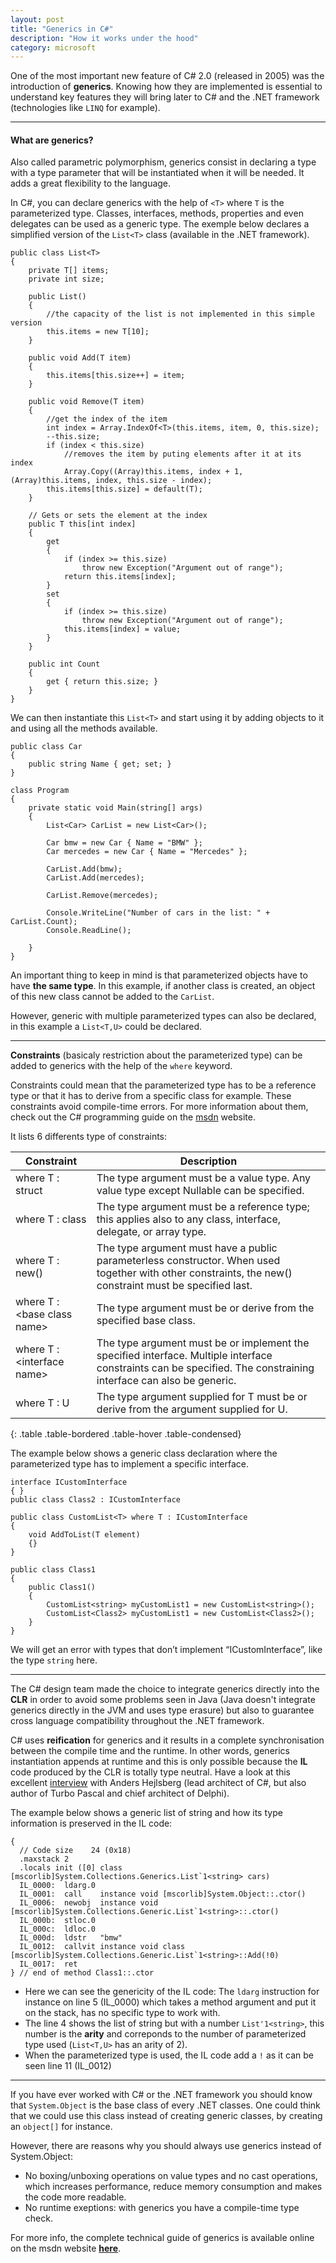 ```yaml
---
layout: post
title: "Generics in C#"
description: "How it works under the hood"
category: microsoft
---
```


One of the most important new feature of C# 2.0 (released in 2005) was the introduction of **generics**. Knowing how they are implemented is essential to understand key features they will bring later to C# and the .NET framework (technologies like `LINQ` for example).

* * *

#### What are generics? ####

Also called parametric polymorphism, generics consist in declaring a type with a type parameter that will be instantiated when it will be needed. It adds a great flexibility to the language.

In C#, you can declare generics with the help of `<T>` where `T` is the parameterized type. Classes, interfaces, methods, properties and even delegates can be used as a generic type. The exemple below declares a simplified version of the `List<T>` class (available in the .NET framework).


```
public class List<T>
{
    private T[] items;
    private int size;

    public List()
    {
        //the capacity of the list is not implemented in this simple version
        this.items = new T[10];
    }

    public void Add(T item)
    {
        this.items[this.size++] = item;
    }

    public void Remove(T item)
    {
        //get the index of the item
        int index = Array.IndexOf<T>(this.items, item, 0, this.size);
        --this.size;
        if (index < this.size)
            //removes the item by puting elements after it at its index
            Array.Copy((Array)this.items, index + 1, (Array)this.items, index, this.size - index);
        this.items[this.size] = default(T);
    }

    // Gets or sets the element at the index
    public T this[int index]
    {
        get
        {
            if (index >= this.size)
                throw new Exception("Argument out of range");
            return this.items[index];
        }
        set
        {
            if (index >= this.size)
                throw new Exception("Argument out of range");
            this.items[index] = value;
        }
    }

    public int Count
    {
        get { return this.size; }
    }
}
```

We can then instantiate this `List<T>` and start using it by adding objects to it and using all the methods available.

```
public class Car
{
    public string Name { get; set; }
}

class Program
{
    private static void Main(string[] args)
    {
        List<Car> CarList = new List<Car>();

        Car bmw = new Car { Name = "BMW" };
        Car mercedes = new Car { Name = "Mercedes" };

        CarList.Add(bmw);
        CarList.Add(mercedes);

        CarList.Remove(mercedes);

        Console.WriteLine("Number of cars in the list: " + CarList.Count);
        Console.ReadLine();

    }
}
```

An important thing to keep in mind is that parameterized objects have to have **the same type**. In this example, if another class is created, an object of this new class cannot be added to the `CarList`.

However, generic with multiple parameterized types can also be declared, in this example a `List<T,U>` could be declared.

* * *

**Constraints** (basicaly restriction about the parameterized type) can be added to generics with the help of the `where` keyword.

Constraints could mean that the parameterized type has to be a reference type or that it has to derive from a specific class for example. These constraints avoid compile-time errors. For more information about them, check out the C# programming guide on the
<a href="http://msdn.microsoft.com/en-us/library/d5x73970.aspx" title="msdn.microsoft.com/en-us/library/d5x73970.aspx" target="_blank">msdn</a> website.

It lists 6 differents type of constraints:

| Constraint                   | Description  |
| ---------------------------- | --------------------------------------------------------------------------- |
| where T : struct             | The type argument must be a value type. Any value type except Nullable can be specified. |
| where T : class              | The type argument must be a reference type; this applies also to any class, interface, delegate, or array type. |
| where T : new()              | The type argument must have a public parameterless constructor. When used together with other constraints, the new() constraint must be specified last. |
| where T : \<base class name> | The type argument must be or derive from the specified base class. |
| where T : \<interface name>  | The type argument must be or implement the specified interface. Multiple interface constraints can be specified. The constraining interface can also be generic. |
| where T : U                  | The type argument supplied for T must be or derive from the argument supplied for U. |
{: .table .table-bordered .table-hover .table-condensed}

The example below shows a generic class declaration where the parameterized type has to implement a specific interface.

```
interface ICustomInterface
{ }
public class Class2 : ICustomInterface

public class CustomList<T> where T : ICustomInterface
{
    void AddToList(T element)
    {}
}

public class Class1
{
    public Class1()
    {
        CustomList<string> myCustomList1 = new CustomList<string>();
        CustomList<Class2> myCustomList1 = new CustomList<Class2>();
    }
}
```

We will get an error with types that don’t implement “ICustomInterface”, like the type `string` here.

* * *

The C# design team made the choice to integrate generics directly into the **CLR** in order to avoid some problems seen in Java (Java doesn't integrate generics directly in the JVM and uses type erasure) but also to guarantee cross language compatibility throughout the .NET framework.

C# uses **reification** for generics and it results in a complete synchronisation between the compile time and the runtime. In other words, generics instantiation appends at runtime and this is only possible because the **IL** code produced by the CLR is totally type neutral. Have a look at this excellent
<a href="http://broadcast.oreilly.com/2009/03/an-interview-with-anders-hejls.html" title="broadcast.oreilly.com/2009/03/an-interview-with-anders-hejls" target="_blank">interview</a> with Anders Hejlsberg (lead architect of C#, but also author of Turbo Pascal and chief architect of Delphi).

The example below shows a generic list of string and how its type information is preserved in the IL code:

```
{
  // Code size    24 (0x18)
  .maxstack 2
  .locals init ([0] class [mscorlib]System.Collections.Generics.List`1<string> cars)
  IL_0000:  ldarg.0
  IL_0001:  call    instance void [mscorlib]System.Object::.ctor()
  IL_0006:  newobj  instance void [mscorlib]System.Collections.Generic.List`1<string>::.ctor()
  IL_000b:  stloc.0
  IL_000c:  ldloc.0
  IL_000d:  ldstr   "bmw"
  IL_0012:  callvit instance void class [mscorlib]System.Collections.Generic.List`1<string>::Add(!0)
  IL_0017:  ret
} // end of method Class1::.ctor
```

- Here we can see the genericity of the IL code: The `ldarg` instruction for instance on line 5 (IL_0000) which takes a method argument and put it on the stack, has no specific type to work with.
- The line 4 shows the list of string but with a number `List'1<string>`, this number is the **arity** and correponds to the number of parameterized type used (`List<T,U>` has an arity of 2).
- When the parameterized type is used, the IL code add a `!` as it can be seen line 11 (IL_0012)

* * *

If you have ever worked with C# or the .NET framework you should know that `System.Object` is the base class of every .NET classes. One could think that we could use this class instead of creating generic classes, by creating an `object[]` for instance.

However, there are reasons why you should always use generics instead of System.Object:

- No boxing/unboxing operations on value types and no cast operations, which increases performance, reduce memory consumption and makes the code more readable.
- No runtime exeptions: with generics you have a compile-time type check.

For more info, the complete technical guide of generics is available online on the msdn website
<a href="http://msdn.microsoft.com/en-us/library/512aeb7t.aspx" title="msdn.microsoft.com/en-us/library/512aeb7t.aspx" target="_blank"><strong>here</strong></a>.

